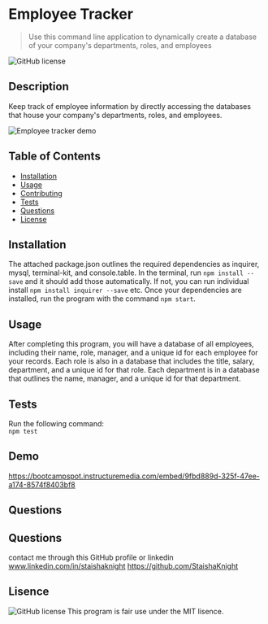 # Employee Tracker
> Use this command line application to dynamically create a database of your company's departments, roles, and employees

![GitHub license](https://img.shields.io/badge/license-MIT-blue.svg)

## Description
Keep track of employee information by directly accessing the databases that house your company's departments, roles, and employees.

![Employee tracker demo](/Assets/emp-tracker-demo.gif)

## Table of Contents
* [Installation](#installation)
* [Usage](#usage)
* [Contributing](#contributing)
* [Tests](#tests)
* [Questions](#questions)
* [License](#license)

## Installation
The attached package.json outlines the required dependencies as inquirer, mysql, terminal-kit, and console.table. In the terminal, run `npm install --save` and it should add those automatically. If not, you can run individual install `npm install inquirer --save` etc. 
Once your dependencies are installed, run the program with the command `npm start`.

## Usage
After completing this program, you will have a database of all employees, including their name, role, manager, and a unique id for each employee for your records. Each role is also in a database that includes the title, salary, department, and a unique id for that role. Each department is in a database that outlines the name, manager, and a unique id for that department.

## Tests
Run the following command:  
`npm test`

## Demo
https://bootcampspot.instructuremedia.com/embed/9fbd889d-325f-47ee-a174-8574f8403bf8


## Questions
## Questions
 contact me through this GitHub profile or linkedin 
 www.linkedin.com/in/staishaknight
https://github.com/StaishaKnight

## Lisence 
![GitHub license](https://img.shields.io/badge/license-MIT-blue.svg)
This program is fair use under the MIT lisence.